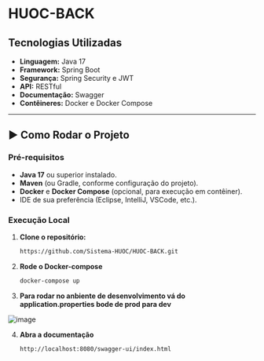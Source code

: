 # HUOC-BACK

## Tecnologias Utilizadas

- **Linguagem:** Java 17
- **Framework:** Spring Boot
- **Segurança:** Spring Security e JWT
- **API:** RESTful
- **Documentação:** Swagger
- **Contêineres:** Docker e Docker Compose

---

## ▶️ Como Rodar o Projeto

### Pré-requisitos

- **Java 17** ou superior instalado.
- **Maven** (ou Gradle, conforme configuração do projeto).
- **Docker** e **Docker Compose** (opcional, para execução em contêiner).
- IDE de sua preferência (Eclipse, IntelliJ, VSCode, etc.).

### Execução Local

1. **Clone o repositório:**
   ```bash
   https://github.com/Sistema-HUOC/HUOC-BACK.git

2. **Rode o Docker-compose**
   ```bash
   docker-compose up

3. **Para rodar no anbiente de desenvolvimento vá do application.properties  bode de prod para dev**

![image](https://github.com/user-attachments/assets/e5923826-2076-40d7-b34a-1fa00f9de3d8)

4. **Abra a documentação**
   ```bash
   http://localhost:8080/swagger-ui/index.html

